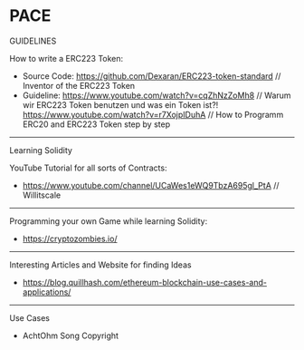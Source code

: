 # PACE

GUIDELINES

How to write a ERC223 Token:

- Source Code: https://github.com/Dexaran/ERC223-token-standard // Inventor of the ERC223 Token
- Guideline:  https://www.youtube.com/watch?v=cqZhNzZoMh8 // Warum wir ERC223 Token benutzen und was ein Token ist?!
              https://www.youtube.com/watch?v=r7XojpIDuhA // How to Programm ERC20 and ERC223 Token step by step

-----------------------------------------------------------------------------------------------------------------------------------------

Learning Solidity

YouTube Tutorial for all sorts of Contracts:

- https://www.youtube.com/channel/UCaWes1eWQ9TbzA695gl_PtA // Willitscale

-----

Programming your own Game while learning Solidity: 

- https://cryptozombies.io/



-----------------------------------------------------------------------------------------------------------------------------------------


Interesting Articles and Website for finding Ideas

- https://blog.quillhash.com/ethereum-blockchain-use-cases-and-applications/


--------------------------------------------------------------------------------------------------------------------------


Use Cases

- AchtOhm Song Copyright
